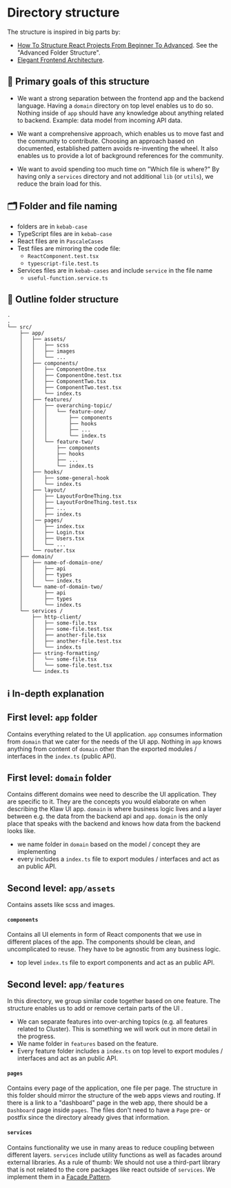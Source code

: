# Directory structure

The structure is inspired in big parts by:

- [How To Structure React Projects From Beginner To Advanced](https://blog.webdevsimplified.com/2022-07/react-folder-structure/). See the "Advanced Folder Structure".
- [Elegant Frontend Architecture](https://michalzalecki.com/elegant-frontend-architecture/).

## 🏁️ Primary goals of this structure

- We want a strong separation between the frontend app and the backend language.
  Having a `domain` directory on top level enables us to do so. Nothing inside of `app` should have any knowledge about anything related to backend. Example: data model from incoming API data.

- We want a comprehensive approach, which enables us to move fast and the community to contribute.
  Choosing an approach based on documented, established pattern avoids re-inventing the wheel. It also enables us to provide a lot of background references for the community.

- We want to avoid spending too much time on "Which file is where?"
  By having only a `services` directory and not additional `lib` (or `utils`), we reduce the brain load for this.

## 🗂️ Folder and file naming

- folders are in `kebab-case`
- TypeScript files are in `kebab-case`
- React files are in `PascaleCases`
- Test files are mirroring the code file:
  - `ReactComponent.test.tsx`
  - `typescript-file.test.ts`
- Services files are in `kebab-cases` and include `service` in the file name
  - `useful-function.service.ts`

## 💁 Outline folder structure

```
.
.
└── src/
    ├── app/
    │   ├── assets/
    │   │   ├── scss
    │   │   ├── images
    │   │   └── ...
    │   ├── components/
    │   │   ├── ComponentOne.tsx
    │   │   ├── ComponentOne.test.tsx
    │   │   ├── ComponentTwo.tsx
    │   │   ├── ComponentTwo.test.tsx
    │   │   └── index.ts
    │   ├── features/
    │   │   ├── overarching-topic/
    │   │   │   └── feature-one/
    │   │   │       ├── components
    │   │   │       ├── hooks
    │   │   │       ├── ...
    │   │   │       └── index.ts
    │   │   └── feature-two/
    │   │       ├── components
    │   │       ├── hooks
    │   │       ├── ...
    │   │       └── index.ts
    │   ├── hooks/
    │   │   ├── some-general-hook
    │   │   └── index.ts
    │   ├── layout/
    │   │   ├── LayoutForOneThing.tsx
    │   │   ├── LayoutForOneThing.test.tsx
    │   │   ├── ...
    │   │   ├── index.ts
    │   │── pages/
    │   │   ├── index.tsx
    │   │   ├── Login.tsx
    │   │   ├── Users.tsx
    │   │   └── ...
    │   └── router.tsx
    ├── domain/
    │   ├── name-of-domain-one/
    │   │   ├── api
    │   │   ├── types
    │   │   └── index.ts
    │   └── name-of-domain-two/
    │       ├── api
    │       ├── types
    │       └── index.ts
    └── services /
        ├── http-client/
        │   ├── some-file.tsx
        │   ├── some-file.test.tsx
        │   ├── another-file.tsx
        │   ├── another-file.test.tsx
        │   └── index.ts
        ├── string-formatting/
        │   └── some-file.tsx
        │   └── some-file.test.tsx
        └── index.ts

```

## ℹ️ In-depth explanation

## First level: `app` folder

Contains everything related to the UI application. `app` consumes information from `domain` that we cater for the needs of the UI app.
Nothing in `app` knows anything from content of `domain` other than the exported modules / interfaces in the `index.ts` (public API).

## First level: `domain` folder

Contains different domains wee need to describe the UI application. They are specific to it. They are the concepts you would elaborate on when describing the Klaw UI app.
`domain` is where business logic lives and a layer between e.g. the data from the backend api and `app`. `domain` is the only place that speaks with the backend and knows how data from the backend looks like.

- we name folder in `domain` based on the model / concept they are implementing
- every includes a `index.ts` file to export modules / interfaces and act as an public API.

## Second level: `app/assets`

Contains assets like scss and images.

#### `components`

Contains all UI elements in form of React components that we use in different places of the app. The components should be clean, and uncomplicated to reuse. They have to be agnostic from any business logic.

- top level `index.ts` file to export components and act as an public API.

## Second level: `app/features`

In this directory, we group similar code together based on one feature. The structure enables us to add or remove certain parts of the UI .

- We can separate features into over-arching topics (e.g. all features related to Cluster). This is something we will work out in more detail in the progress.
- We name folder in `features` based on the feature.
- Every feature folder includes a `index.ts` on top level to export modules / interfaces and act as an public API.

#### `pages`

Contains every page of the application, one file per page. The structure in this folder should mirror the structure of the web apps views and routing. If there is a link to a "dashboard" page in the web app, there should be a `Dashboard` page inside `pages`. The files don't need to have a `Page` pre- or postfix since the directory already gives that information.  

#### `services`

Contains functionality we use in many areas to reduce coupling between different layers. `services` include utility functions as well as facades around external libraries. As a rule of thumb: We should not use a third-part library that is not related to the core packages like react outside of `services`. We implement them in a [Facade Pattern](https://blog.webdevsimplified.com/2022-07/facade-pattern/).
